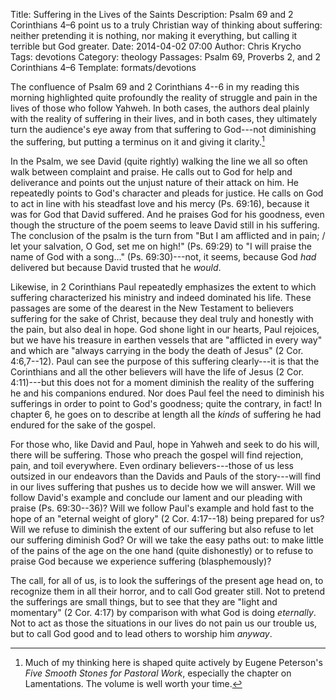Title: Suffering in the Lives of the Saints
Description: Psalm 69 and 2 Corinthians 4&ndash;6 point us to a truly Christian way of thinking about suffering: neither pretending it is nothing, nor making it everything, but calling it terrible but God greater.
Date: 2014-04-02 07:00
Author: Chris Krycho
Tags: devotions
Category: theology
Passages: Psalm 69, Proverbs 2, and 2 Corinthians 4&ndash;6
Template: formats/devotions

The confluence of Psalm 69 and 2 Corinthians 4--6 in my reading this morning
highlighted quite profoundly the reality of struggle and pain in the lives of
those who follow Yahweh. In both cases, the authors deal plainly with the
reality of suffering in their lives, and in both cases, they ultimately turn the
audience's eye away from that suffering to God---not diminishing the suffering,
but putting a terminus on it and giving it clarity.[^1]

[^1]: Much of my thinking here is shaped quite actively by Eugene Peterson's
    _Five Smooth Stones for Pastoral Work_, especially the chapter on
    Lamentations. The volume is well worth your time.

In the Psalm, we see David (quite rightly) walking the line we all so often walk
between complaint and praise. He calls out to God for help and deliverance and
points out the unjust nature of their attack on him. He repeatedly points to
God's character and pleads for justice. He calls on God to act in line with his
steadfast love and his mercy (Ps. 69:16), because it was for God that David
suffered. And he praises God for his goodness, even though the structure of the
poem seems to leave David still in his suffering. The conclusion of the psalm is
the turn from "But I am afflicted and in pain; / let your salvation, O God, set
me on high!" (Ps. 69:29) to "I will praise the name of God with a song..." (Ps.
69:30)---not, it seems, because God *had* delivered but because David trusted
that he *would*.

Likewise, in 2 Corinthians Paul repeatedly emphasizes the extent to which
suffering characterized his ministry and indeed dominated his life. These
passages are some of the dearest in the New Testament to believers suffering for
the sake of Christ, because they deal truly and honestly with the pain, but also
deal in hope. God shone light in our hearts, Paul rejoices, but we have his
treasure in earthen vessels that are "afflicted in every way" and which are
"always carrying in the body the death of Jesus" (2 Cor. 4:6,7--12). Paul can
see the purpose of this suffering clearly---it is that the Corinthians and all
the other believers will have the life of Jesus (2 Cor. 4:11)---but this does
not for a moment diminish the reality of the suffering he and his companions
endured. Nor does Paul feel the need to diminish his sufferings in order to
point to God's goodness; quite the contrary, in fact! In chapter 6, he goes on
to describe at length all the *kinds* of suffering he had endured for the sake
of the gospel.

For those who, like David and Paul, hope in Yahweh and seek to do his will,
there will be suffering. Those who preach the gospel will find rejection, pain,
and toil everywhere. Even ordinary believers---those of us less outsized in our
endeavors than the Davids and Pauls of the story---will find in our lives
suffering that pushes us to decide how we will answer. Will we follow David's
example and conclude our lament and our pleading with praise (Ps. 69:30--36)?
Will we follow Paul's example and hold fast to the hope of an "eternal weight of
glory" (2 Cor. 4:17--18) being prepared for us? Will we refuse to diminish the
extent of our suffering but also refuse to let our suffering diminish God? Or
will we take the easy paths out: to make little of the pains of the age on the
one hand (quite dishonestly) or to refuse to praise God because we experience
suffering (blasphemously)?

The call, for all of us, is to look the sufferings of the present age head on,
to recognize them in all their horror, and to call God greater still. Not to
pretend the sufferings are small things, but to see that they are "light and
momentary" (2 Cor. 4:17) by comparison with what God is doing *eternally*. Not
to act as those the situations in our lives do not pain us our trouble us, but
to call God good and to lead others to worship him *anyway*.